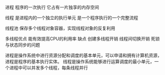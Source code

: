 进程 程序的一次执行 它占有一片独享的内存空间

线程 是进程内的一个独立的执行单元 是一个程序执行的一个完整流程

线程池 保存多个线程对象容器，实现线程对象的反复利用

多线程优点 能有效提高CPU的利用率
      缺点 创建多线程开销 线程间切换开销 死锁与状态同步的问题

进程是操作系统中进行资源分配和调度的基本单元，可以申请和拥有计算机资源，进程是程序的基本执行实体。
线程是操作系统能够进行运算调度的最小单元，一个进程中可以并发多个线程，每条线程并行